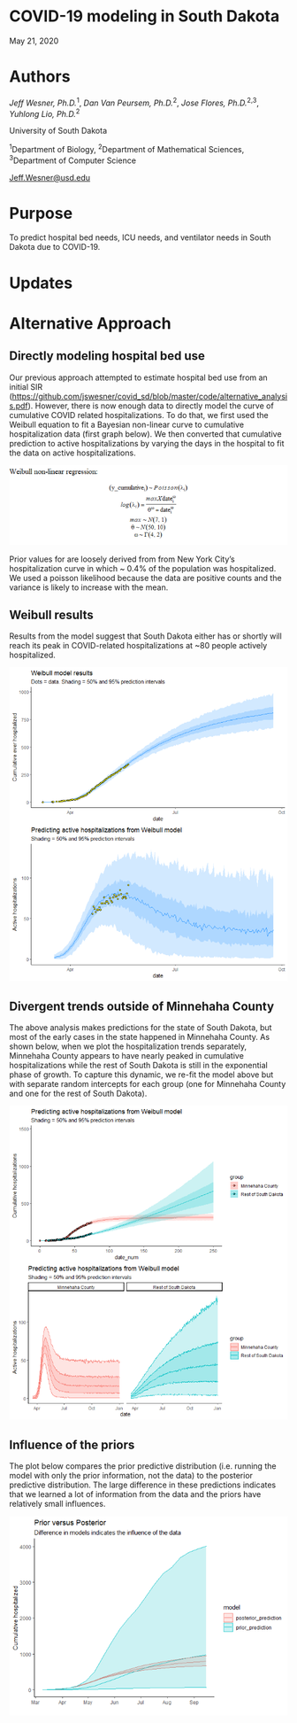 COVID-19 modeling in South Dakota
================
May 21, 2020

# Authors

*Jeff Wesner, Ph.D.*<sup>1</sup>, *Dan Van Peursem, Ph.D.*<sup>2</sup>,
*Jose Flores, Ph.D.*<sup>2,3</sup>, *Yuhlong Lio, Ph.D.*<sup>2</sup>

University of South Dakota

<sup>1</sup>Department of Biology, <sup>2</sup>Department of
Mathematical Sciences, <sup>3</sup>Department of Computer Science

<Jeff.Wesner@usd.edu>

# Purpose

To predict hospital bed needs, ICU needs, and ventilator needs in South
Dakota due to COVID-19.

# Updates

# Alternative Approach

## Directly modeling hospital bed use

Our previous approach attempted to estimate hospital bed use from an
initial SIR
(<https://github.com/jswesner/covid_sd/blob/master/code/alternative_analysis.pdf>).
However, there is now enough data to directly model the curve of
cumulative COVID related hospitalizations. To do that, we first used the
Weibull equation to fit a Bayesian non-linear curve to cumulative
hospitalization data (first graph below). We then converted that
cumulative prediction to active hospitalizations by varying the days in
the hospital to fit the data on active hospitalizations.

![](README_pois_files/figure-gfm/unnamed-chunk-2-1.png)<!-- -->

Prior values for are loosely derived from from New York City’s
hospitalization curve in which \~ 0.4% of the population was
hospitalized. We used a poisson likelihood because the data are positive
counts and the variance is likely to increase with the mean.

## Weibull results

Results from the model suggest that South Dakota either has or shortly
will reach its peak in COVID-related hospitalizations at \~80 people
actively hospitalized.

![](README_pois_files/figure-gfm/unnamed-chunk-4-1.png)<!-- -->

## Divergent trends outside of Minnehaha County

The above analysis makes predictions for the state of South Dakota, but
most of the early cases in the state happened in Minnehaha County. As
shown below, when we plot the hospitalization trends separately,
Minnehaha County appears to have nearly peaked in cumulative
hospitalizations while the rest of South Dakota is still in the
exponential phase of growth. To capture this dynamic, we re-fit the
model above but with separate random intercepts for each group (one for
Minnehaha County and one for the rest of South Dakota).

![](README_pois_files/figure-gfm/unnamed-chunk-6-1.png)<!-- -->

## Influence of the priors

The plot below compares the prior predictive distribution (i.e. running
the model with only the prior information, not the data) to the
posterior predictive distribution. The large difference in these
predictions indicates that we learned a lot of information from the data
and the priors have relatively small influences.

![](README_pois_files/figure-gfm/unnamed-chunk-7-1.png)<!-- -->
